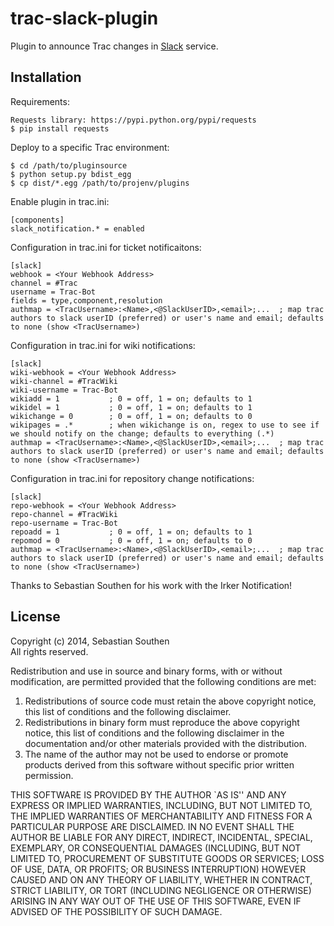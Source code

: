 # trac-slack-plugin

Plugin to announce Trac changes in [Slack](https://slack.com/) service.


## Installation

Requirements:

    Requests library: https://pypi.python.org/pypi/requests
    $ pip install requests

Deploy to a specific Trac environment:

    $ cd /path/to/pluginsource
    $ python setup.py bdist_egg
    $ cp dist/*.egg /path/to/projenv/plugins

Enable plugin in trac.ini:

    [components]
    slack_notification.* = enabled

Configuration in trac.ini for ticket notificaitons:

    [slack]
    webhook = <Your Webhook Address>
    channel = #Trac
    username = Trac-Bot
    fields = type,component,resolution
    authmap = <TracUsername>:<Name>,<@SlackUserID>,<email>;...	; map trac authors to slack userID (preferred) or user's name and email; defaults to none (show <TracUsername>)

Configuration in trac.ini for wiki notifications:

    [slack]
    wiki-webhook = <Your Webhook Address>
    wiki-channel = #TracWiki
    wiki-username = Trac-Bot
    wikiadd = 1           ; 0 = off, 1 = on; defaults to 1
    wikidel = 1           ; 0 = off, 1 = on; defaults to 1
    wikichange = 0        ; 0 = off, 1 = on; defaults to 0
    wikipages = .*        ; when wikichange is on, regex to use to see if we should notify on the change; defaults to everything (.*)
    authmap = <TracUsername>:<Name>,<@SlackUserID>,<email>;...	; map trac authors to slack userID (preferred) or user's name and email; defaults to none (show <TracUsername>)

Configuration in trac.ini for repository change notifications:

    [slack]
    repo-webhook = <Your Webhook Address>
    repo-channel = #TracWiki
    repo-username = Trac-Bot
    repoadd = 1           ; 0 = off, 1 = on; defaults to 1
    repomod = 0           ; 0 = off, 1 = on; defaults to 0
    authmap = <TracUsername>:<Name>,<@SlackUserID>,<email>;...	; map trac authors to slack userID (preferred) or user's name and email; defaults to none (show <TracUsername>)

Thanks to Sebastian Southen for his work with the Irker Notification!


## License

Copyright (c) 2014, Sebastian Southen  
All rights reserved.

Redistribution and use in source and binary forms, with or without
modification, are permitted provided that the following conditions
are met:

1. Redistributions of source code must retain the above copyright
   notice, this list of conditions and the following disclaimer.
2. Redistributions in binary form must reproduce the above copyright
   notice, this list of conditions and the following disclaimer in
   the documentation and/or other materials provided with the
   distribution.
3. The name of the author may not be used to endorse or promote
   products derived from this software without specific prior
   written permission.

THIS SOFTWARE IS PROVIDED BY THE AUTHOR `AS IS'' AND ANY EXPRESS
OR IMPLIED WARRANTIES, INCLUDING, BUT NOT LIMITED TO, THE IMPLIED
WARRANTIES OF MERCHANTABILITY AND FITNESS FOR A PARTICULAR PURPOSE
ARE DISCLAIMED. IN NO EVENT SHALL THE AUTHOR BE LIABLE FOR ANY
DIRECT, INDIRECT, INCIDENTAL, SPECIAL, EXEMPLARY, OR CONSEQUENTIAL
DAMAGES (INCLUDING, BUT NOT LIMITED TO, PROCUREMENT OF SUBSTITUTE
GOODS OR SERVICES; LOSS OF USE, DATA, OR PROFITS; OR BUSINESS
INTERRUPTION) HOWEVER CAUSED AND ON ANY THEORY OF LIABILITY,
WHETHER IN CONTRACT, STRICT LIABILITY, OR TORT (INCLUDING
NEGLIGENCE OR OTHERWISE) ARISING IN ANY WAY OUT OF THE USE OF THIS
SOFTWARE, EVEN IF ADVISED OF THE POSSIBILITY OF SUCH DAMAGE.
